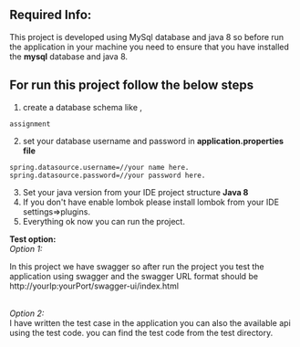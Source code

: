 ## Required Info:<br/>

This project is developed using MySql database and java 8 so before run the application 
in your machine you need to ensure that you have installed the **mysql** database and java 8.




## For run this project follow the below steps
1) create a database schema like ,
```
assignment
```
2) set your database username and password in <b>application.properties file</b>
```
spring.datasource.username=//your name here.
spring.datasource.password=//your password here.
```
3) Set your java version from your IDE project structure <b> Java 8</b>
4) If you don't have enable lombok please install lombok from your IDE settings=>plugins.
5) Everything ok now you can run the project.

**Test option:** 
<br/>_Option 1:_

In this project we have swagger so  after run the project you test the application 
using swagger and the swagger URL format should be http://yourIp:yourPort/swagger-ui/index.html

<br/>_Option 2:_<br/>
I have written the test case in the application you can also the available api
using the test code.
you can find the test code from the test directory.






